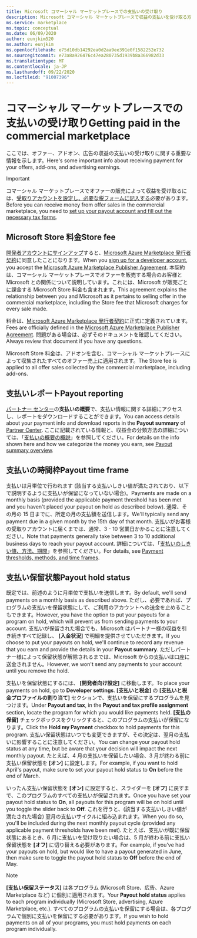 ```yaml
---
title: Microsoft コマーシャル マーケットプレースでの支払いの受け取り
description: Microsoft コマーシャル マーケットプレースで収益の支払いを受け取る方法について説明します。
ms.service: marketplace
ms.topic: conceptual
ms.date: 06/09/2020
author: eunjkim520
ms.author: eunjkim
ms.openlocfilehash: e75d10db14292ea0d2aa9ee391e0f1582252e732
ms.sourcegitcommit: e73a8a926476c47ea280735d1939b8a366982d33
ms.translationtype: MT
ms.contentlocale: ja-JP
ms.lasthandoff: 09/22/2020
ms.locfileid: "91007396"
---
```

# <a name="getting-paid-in-the-commercial-marketplace"></a><span data-ttu-id="afefd-103">コマーシャル マーケットプレースでの支払いの受け取り</span><span class="sxs-lookup"><span data-stu-id="afefd-103">Getting paid in the commercial marketplace</span></span>

<span data-ttu-id="afefd-104">ここでは、オファー、アドオン、広告の収益の支払いの受け取りに関する重要な情報を示します。</span><span class="sxs-lookup"><span data-stu-id="afefd-104">Here's some important info about receiving payment for your offers, add-ons, and advertising earnings.</span></span>

> [!IMPORTANT]
> <span data-ttu-id="afefd-105">コマーシャル マーケットプレースでオファーの販売によって収益を受け取るには、[受取りアカウントを設定し、必要な税フォームに記入する](/azure/marketplace/marketplace-payout-account-setup)必要があります。</span><span class="sxs-lookup"><span data-stu-id="afefd-105">Before you can receive money from offer sales in the commercial marketplace, you need to [set up your payout account and fill out the necessary tax forms](/azure/marketplace/marketplace-payout-account-setup).</span></span>

## <a name="store-fee"></a><span data-ttu-id="afefd-106">Microsoft Store 料金</span><span class="sxs-lookup"><span data-stu-id="afefd-106">Store fee</span></span>

<span data-ttu-id="afefd-107">[開発者アカウントにサインアップ](https://go.microsoft.com/fwlink/p/?LinkID=615100)すると、[Microsoft Azure Marketplace 発行者契約](https://go.microsoft.com/fwlink/p/?LinkID=699560)に同意したことになります。</span><span class="sxs-lookup"><span data-stu-id="afefd-107">When you [sign up for a developer account](https://go.microsoft.com/fwlink/p/?LinkID=615100), you accept the [Microsoft Azure Marketplace Publisher Agreement](https://go.microsoft.com/fwlink/p/?LinkID=699560).</span></span> <span data-ttu-id="afefd-108">本契約は、コマーシャル マーケットプレースでオファーを販売する場合のお客様と Microsoft との関係について説明しています。これには、Microsoft が販売ごとに課金する Microsoft Store 料金も含まれます。</span><span class="sxs-lookup"><span data-stu-id="afefd-108">This agreement explains the relationship between you and Microsoft as it pertains to selling offer in the commercial marketplace, including the Store fee that Microsoft charges for every sale made.</span></span>

<span data-ttu-id="afefd-109">料金は、[Microsoft Azure Marketplace 発行者契約](https://go.microsoft.com/fwlink/p/?LinkID=699560)に正式に定義されています。</span><span class="sxs-lookup"><span data-stu-id="afefd-109">Fees are officially defined in the [Microsoft Azure Marketplace Publisher Agreement](https://go.microsoft.com/fwlink/p/?LinkID=699560).</span></span> <span data-ttu-id="afefd-110">問題がある場合は、必ずそのドキュメントを確認してください。</span><span class="sxs-lookup"><span data-stu-id="afefd-110">Always review that document if you have any questions.</span></span>

<span data-ttu-id="afefd-111">Microsoft Store 料金は、アドオンを含む、コマーシャル マーケットプレースによって収集されたすべてのオファー売上に適用されます。</span><span class="sxs-lookup"><span data-stu-id="afefd-111">The Store fee is applied to all offer sales collected by the commercial marketplace, including add-ons.</span></span>

## <a name="payout-reporting"></a><span data-ttu-id="afefd-112">支払いレポート</span><span class="sxs-lookup"><span data-stu-id="afefd-112">Payout reporting</span></span>

<span data-ttu-id="afefd-113">[パートナー センター](https://partner.microsoft.com/dashboard)の**支払いの概要**で、支払い情報に関する詳細にアクセスし、レポートをダウンロードすることができます。</span><span class="sxs-lookup"><span data-stu-id="afefd-113">You can access details about your payment info and download reports in the **Payout summary** of [Partner Center](https://partner.microsoft.com/dashboard).</span></span> <span data-ttu-id="afefd-114">ここに記載されている情報と、収益金の分類方法の詳細については、「[支払いの概要の概説](/azure/marketplace/payout-summary-overview)」を参照してください。</span><span class="sxs-lookup"><span data-stu-id="afefd-114">For details on the info shown here and how we categorize the money you earn, see [Payout summary overview](/azure/marketplace/payout-summary-overview).</span></span>

## <a name="payout-time-frame"></a><span data-ttu-id="afefd-115">支払いの時間枠</span><span class="sxs-lookup"><span data-stu-id="afefd-115">Payout time frame</span></span>

<span data-ttu-id="afefd-116">支払いは月単位で行われます (該当する支払いしきい値が満たされており、以下で説明するように支払いが保留になっていない場合)。</span><span class="sxs-lookup"><span data-stu-id="afefd-116">Payments are made on a monthly basis (provided the applicable payment threshold has been met and you haven't placed your payout on hold as described below).</span></span> <span data-ttu-id="afefd-117">通常、その月の 15 日までに、所定の月の支払額を送信します。</span><span class="sxs-lookup"><span data-stu-id="afefd-117">We'll typically send any payment due in a given month by the 15th day of that month.</span></span> <span data-ttu-id="afefd-118">支払いがお客様の受取りアカウントに届くまでは、通常、3 - 10 営業日かかることに注意してください。</span><span class="sxs-lookup"><span data-stu-id="afefd-118">Note that payments generally take between 3 to 10 additional business days to reach your payout account.</span></span> <span data-ttu-id="afefd-119">詳細については、「[支払いのしきい値、方法、期間](/azure/marketplace/payment-thresholds-methods-timeframes)」を参照してください。</span><span class="sxs-lookup"><span data-stu-id="afefd-119">For details, see [Payment thresholds, methods, and time frames](/azure/marketplace/payment-thresholds-methods-timeframes).</span></span>

## <a name="payout-hold-status"></a><span data-ttu-id="afefd-120">支払い保留状態</span><span class="sxs-lookup"><span data-stu-id="afefd-120">Payout hold status</span></span>

<span data-ttu-id="afefd-121">既定では、前述のように月単位で支払いを送信します。</span><span class="sxs-lookup"><span data-stu-id="afefd-121">By default, we'll send payments on a monthly basis as described above.</span></span> <span data-ttu-id="afefd-122">ただし、必要であれば、プログラムの支払いを保留状態にして、ご利用のアカウントへの送金を止めることもできます。</span><span class="sxs-lookup"><span data-stu-id="afefd-122">However, you have the option to put your payouts for a program on hold, which will prevent us from sending payments to your account.</span></span> <span data-ttu-id="afefd-123">支払いが保留された場合でも、Microsoft はパートナー様の収益を引き続きすべて記録し、 **[入金状況]** で明細を提供させていただきます。</span><span class="sxs-lookup"><span data-stu-id="afefd-123">If you choose to put your payouts on hold, we'll continue to record any revenue that you earn and provide the details in your **Payout summary**.</span></span> <span data-ttu-id="afefd-124">ただしパートナー様によって保留状態が解除されるまでは、Microsoft からの支払いは口座に送金されません。</span><span class="sxs-lookup"><span data-stu-id="afefd-124">However, we won't send any payments to your account until you remove the hold.</span></span>

<span data-ttu-id="afefd-125">支払いを保留状態にするには、 **[開発者向け設定]** に移動します。</span><span class="sxs-lookup"><span data-stu-id="afefd-125">To place your payments on hold, go to **Developer settings**.</span></span> <span data-ttu-id="afefd-126">**[支払いと税金]** の **[支払いと税金プロファイルの割り当て]** セクションで、支払いを保留にするプログラムを見つけます。</span><span class="sxs-lookup"><span data-stu-id="afefd-126">Under **Payout and tax**, in the **Payout and tax profile assignment** section, locate the program for which you would like payments held.</span></span> <span data-ttu-id="afefd-127">**[支払の保留]** チェックボックスをクリックすると、このプログラムの支払いが保留になります。</span><span class="sxs-lookup"><span data-stu-id="afefd-127">Click the **Hold my Payment** checkbox to hold payments for this program.</span></span> <span data-ttu-id="afefd-128">支払い保留状態はいつでも変更できますが、その決定は、翌月の支払いに影響することに注意してください。</span><span class="sxs-lookup"><span data-stu-id="afefd-128">You can change your payout hold status at any time, but be aware that your decision will impact the next monthly payout.</span></span> <span data-ttu-id="afefd-129">たとえば、4 月の支払いを保留したい場合、3 月が終わる前に支払い保留状態を **[オン]** に設定します。</span><span class="sxs-lookup"><span data-stu-id="afefd-129">For example, if you want to hold April's payout, make sure to set your payout hold status to **On** before the end of March.</span></span>

<span data-ttu-id="afefd-130">いったん支払い保留状態を **[オン]** に設定すると、スライダーを **[オフ]** に戻すまで、このプログラムのすべての支払いが保留されます。</span><span class="sxs-lookup"><span data-stu-id="afefd-130">Once you have set your payout hold status to **On**, all payouts for this program will be on hold until you toggle the slider back to **Off**.</span></span> <span data-ttu-id="afefd-131">これを行うと、(該当する支払いしきい値が満たされた場合) 翌月の支払いサイクルに組み込まれます。</span><span class="sxs-lookup"><span data-stu-id="afefd-131">When you do so, you'll be included during the next monthly payout cycle (provided any applicable payment thresholds have been met).</span></span> <span data-ttu-id="afefd-132">たとえば、支払いが既に保留状態にあるとき、6 月に支払いを受け取りたい場合は、5 月が終わる前に支払い保留状態を **[オフ]** に切り替える必要があります。</span><span class="sxs-lookup"><span data-stu-id="afefd-132">For example, if you've had your payouts on hold, but would like to have a payout generated in June, then make sure to toggle the payout hold status to **Off** before the end of May.</span></span>

> [!NOTE]
> <span data-ttu-id="afefd-133">**[支払い保留ステータス]** は各プログラム (Microsoft Store、広告、Azure Marketplace など) に個別に適用されます。</span><span class="sxs-lookup"><span data-stu-id="afefd-133">Your **Payout hold status** applies to each program individually (Microsoft Store, advertising, Azure Marketplace, etc.).</span></span> <span data-ttu-id="afefd-134">すべてのプログラムの支払いを保留にする場合は、各プログラムで個別に支払いを保留にする必要があります。</span><span class="sxs-lookup"><span data-stu-id="afefd-134">If you wish to hold payments on all of your programs, you must hold payments on each program individually.</span></span>

